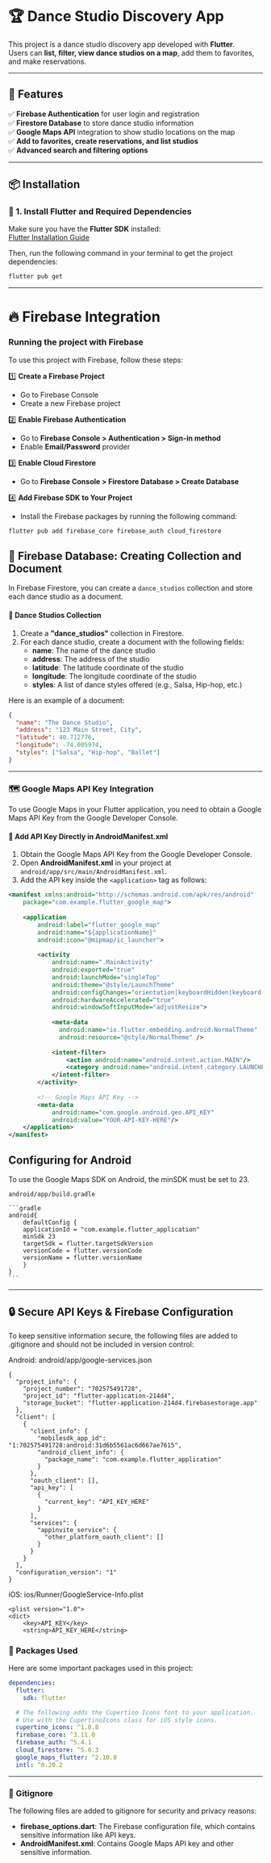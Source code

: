 # 🏆 Dance Studio Discovery App  

This project is a dance studio discovery app developed with **Flutter**.  
Users can **list, filter, view dance studios on a map**, add them to favorites, and make reservations.  

---

## 🚀 Features  
✅ **Firebase Authentication** for user login and registration  
✅ **Firestore Database** to store dance studio information  
✅ **Google Maps API** integration to show studio locations on the map  
✅ **Add to favorites, create reservations, and list studios**  
✅ **Advanced search and filtering options**  

---

## 📦 Installation  


### 🎯 1. Install Flutter and Required Dependencies  

Make sure you have the **Flutter SDK** installed:  
[Flutter Installation Guide](https://flutter.dev/docs/get-started/install)  

Then, run the following command in your terminal to get the project dependencies:  

```sh
flutter pub get
```

---

# 🔥 Firebase Integration

### Running the project with Firebase
To use this project with Firebase, follow these steps:

1️⃣ **Create a Firebase Project**
   - Go to Firebase Console
   - Create a new Firebase project

2️⃣ **Enable Firebase Authentication**
   - Go to **Firebase Console > Authentication > Sign-in method**
   - Enable **Email/Password** provider

3️⃣ **Enable Cloud Firestore**
   - Go to **Firebase Console > Firestore Database > Create Database**

4️⃣ **Add Firebase SDK to Your Project**
   - Install the Firebase packages by running the following command:

   ```sh
   flutter pub add firebase_core firebase_auth cloud_firestore
   ```
## 🔹 Firebase Database: Creating Collection and Document

In Firebase Firestore, you can create a `dance_studios` collection and store each dance studio as a document.

#### 📌 Dance Studios Collection
1. Create a **"dance_studios"** collection in Firestore.
2. For each dance studio, create a document with the following fields:
   - **name**: The name of the dance studio
   - **address**: The address of the studio
   - **latitude**: The latitude coordinate of the studio
   - **longitude**: The longitude coordinate of the studio
   - **styles**: A list of dance styles offered (e.g., Salsa, Hip-hop, etc.)

Here is an example of a document:

```json
{
  "name": "The Dance Studio",
  "address": "123 Main Street, City",
  "latitude": 40.712776,
  "longitude": -74.005974,
  "styles": ["Salsa", "Hip-hop", "Ballet"]
}
```

---

### 🗺 Google Maps API Key Integration

To use Google Maps in your Flutter application, you need to obtain a Google Maps API Key from the Google Developer Console.

#### 📌 Add API Key Directly in AndroidManifest.xml

1. Obtain the Google Maps API Key from the Google Developer Console.
2. Open **AndroidManifest.xml** in your project at `android/app/src/main/AndroidManifest.xml`.
3. Add the API key inside the `<application>` tag as follows:

```xml
<manifest xmlns:android="http://schemas.android.com/apk/res/android"
    package="com.example.flutter_google_map">
    
    <application
        android:label="flutter_google_map"
        android:name="${applicationName}"
        android:icon="@mipmap/ic_launcher">
        
        <activity
            android:name=".MainActivity"
            android:exported="true"
            android:launchMode="singleTop"
            android:theme="@style/LaunchTheme"
            android:configChanges="orientation|keyboardHidden|keyboard|screenSize|smallestScreenSize|locale|layoutDirection|fontScale|screenLayout|density|uiMode"
            android:hardwareAccelerated="true"
            android:windowSoftInputMode="adjustResize">
            
            <meta-data
              android:name="io.flutter.embedding.android.NormalTheme"
              android:resource="@style/NormalTheme" />
              
            <intent-filter>
                <action android:name="android.intent.action.MAIN"/>
                <category android:name="android.intent.category.LAUNCHER"/>
            </intent-filter>
        </activity>
        
        <!-- Google Maps API Key -->
        <meta-data
            android:name="com.google.android.geo.API_KEY"
            android:value="YOUR-API-KEY-HERE"/>
    </application>
</manifest>
```
## Configuring for Android

To use the Google Maps SDK on Android, the minSDK must be set to 23.

    android/app/build.gradle

    ```gradle
    android{
        defaultConfig {
        applicationId = "com.example.flutter_application"
        minSdk 23
        targetSdk = flutter.targetSdkVersion
        versionCode = flutter.versionCode
        versionName = flutter.versionName
        }
    }
    ```
---

## 🔒 Secure API Keys & Firebase Configuration

To keep sensitive information secure, the following files are added to .gitignore and should not be included in version control:

Android: android/app/google-services.json
```
{
  "project_info": {
    "project_number": "702575491728",
    "project_id": "flutter-application-214d4",
    "storage_bucket": "flutter-application-214d4.firebasestorage.app"
  },
  "client": [
    {
      "client_info": {
        "mobilesdk_app_id": "1:702575491728:android:31d6b5561ac6d667ae7615",
        "android_client_info": {
          "package_name": "com.example.flutter_application"
        }
      },
      "oauth_client": [],
      "api_key": [
        {
          "current_key": "API_KEY_HERE"
        }
      ],
      "services": {
        "appinvite_service": {
          "other_platform_oauth_client": []
        }
      }
    }
  ],
  "configuration_version": "1"
}
```

iOS: ios/Runner/GoogleService-Info.plist
```
<plist version="1.0">
<dict>
	<key>API_KEY</key>
	<string>API_KEY_HERE</string>
```

### 🎯 Packages Used

Here are some important packages used in this project:

```yaml
dependencies:
  flutter:
    sdk: flutter

  # The following adds the Cupertino Icons font to your application.
  # Use with the CupertinoIcons class for iOS style icons.
  cupertino_icons: ^1.0.8
  firebase_core: ^3.11.0
  firebase_auth: ^5.4.1
  cloud_firestore: ^5.6.3
  google_maps_flutter: ^2.10.0
  intl: ^0.20.2
  ```

---

### 📝 Gitignore

The following files are added to gitignore for security and privacy reasons:

- **firebase_options.dart**: The Firebase configuration file, which contains sensitive information like API keys.
- **AndroidManifest.xml**: Contains Google Maps API key and other sensitive information.